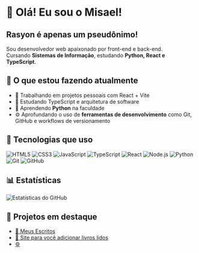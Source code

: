# 👋 Olá! Eu sou o Misael!
## Rasyon é apenas um pseudônimo!

Sou desenvolvedor web apaixonado por front-end e back-end.  
Cursando **Sistemas de Informação**, estudando **Python, React e TypeScript**.



## 🚀 O que estou fazendo atualmente
- 🔭 Trabalhando em projetos pessoais com React + Vite  
- 🌱 Estudando TypeScript e arquitetura de software  
- 🐍 Aprendendo **Python** na faculdade  
- ⚙️ Aprofundando o uso de **ferramentas de desenvolvimento** como Git, GitHub e workflows de versionamento

## 🧰 Tecnologias que uso
![HTML5](https://img.shields.io/badge/HTML5-E34F26?style=flat&logo=html5&logoColor=white)
![CSS3](https://img.shields.io/badge/CSS3-1572B6?style=flat&logo=css3&logoColor=white)
![JavaScript](https://img.shields.io/badge/JavaScript-F7DF1E?style=flat&logo=javascript&logoColor=black)
![TypeScript](https://img.shields.io/badge/TypeScript-3178C6?style=flat&logo=typescript&logoColor=white)
![React](https://img.shields.io/badge/React-20232A?style=flat&logo=react&logoColor=61DAFB)
![Node.js](https://img.shields.io/badge/Node.js-43853D?style=flat&logo=node-dot-js&logoColor=white)
![Python](https://img.shields.io/badge/Python-3776AB?style=flat&logo=python&logoColor=white)
![Git](https://img.shields.io/badge/Git-F05032?style=flat&logo=git&logoColor=white)
![GitHub](https://img.shields.io/badge/GitHub-181717?style=flat&logo=github&logoColor=white)


## 📊 Estatísticas
![Estatísticas do GitHub](https://github-readme-stats.vercel.app/api?username=rasyonheneyah&show_icons=true&theme=tokyonight)

## 🌟 Projetos em destaque
- [🧩 Meus Escritos](https://github.com/rasyonheneyah/)
- [📖 Site para você adicionar livros lidos](https://github.com/rasyonheneyah/lilivros)
- [⚙️ ](https://github.com/rasyonheneyah)



<!--
 <div>
   <a href="https://github.com/Rasyonheneyah">
   <img height="180em" src="https://github-readme-stats.vercel.app/api?username=Rasyonheneyah&show_icons=true&theme=tokyonight&include_all_commits=true&count_private=true"/>
   <img height="180em" src="https://github-readme-stats.vercel.app/api/top-langs/?username=Rasyonheneyah&layout=compact&langs_count=6&theme=tokyonight"/>
</div>
    
<div style="display: inline_block"><br>
  <img align="center" alt="Js" height="30" width="40" src="https://raw.githubusercontent.com/devicons/devicon/master/icons/javascript/javascript-plain.svg">
  <img align="center" alt="HTML" height="30" width="40" src="https://raw.githubusercontent.com/devicons/devicon/master/icons/html5/html5-original.svg">
  <img align="center" alt="CSS" height="30" width="40" src="https://raw.githubusercontent.com/devicons/devicon/master/icons/css3/css3-original.svg">
  <img align="center" alt="Python" height="30" width="40" src="https://raw.githubusercontent.com/devicons/devicon/master/icons/python/python-original.svg">
  <img align="center" alt="React" height="30" width="40" src="https://raw.githubusercontent.com/devicons/devicon/master/icons/react/react-original.svg">

</div>
 
<br>
-->
